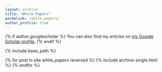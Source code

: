 ```yaml
---
layout: archive
title: "White Papers"
permalink: /white_papers/
author_profile: true
---
```


{% if author.googlescholar %}
  You can also find my articles on <u><a href="{{author.googlescholar}}">my Google Scholar profile</a>.</u>
{% endif %}

{% include base_path %}

{% for post in site.white_papers reversed %}
  {% include archive-single.html %}
{% endfor %}

